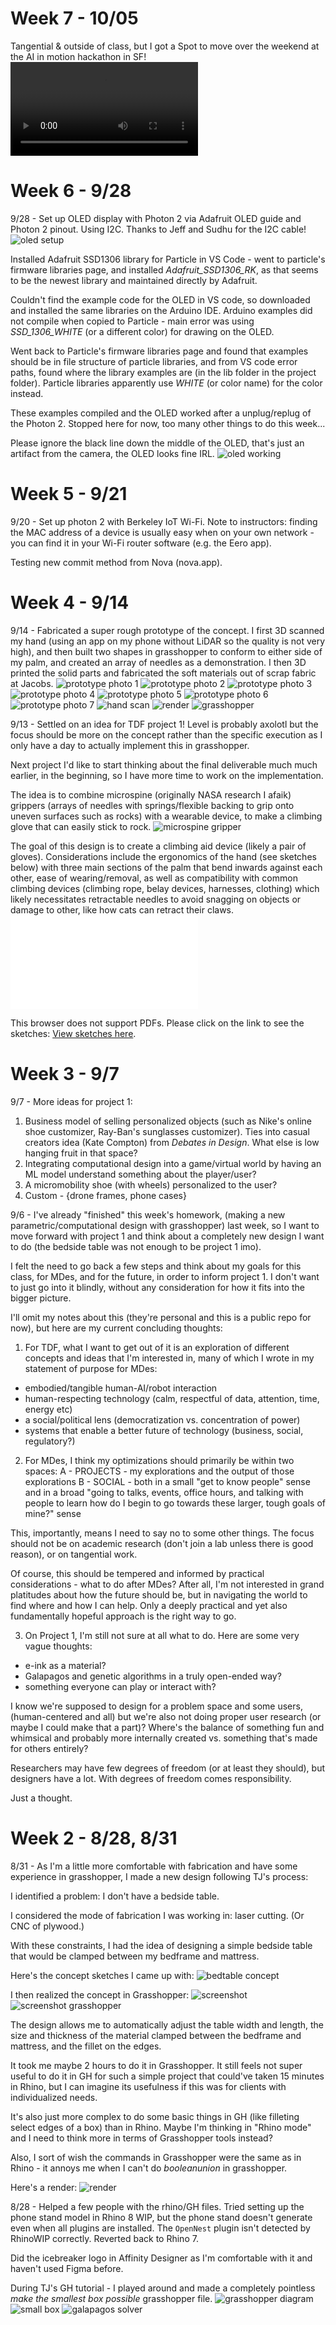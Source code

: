 # Week 7 - 10/05

Tangential & outside of class, but I got a Spot to move over the weekend at the AI in motion hackathon in SF!
![spot video](10-05/spot.mp4)

# Week 6 - 9/28

9/28 - Set up OLED display with Photon 2 via Adafruit OLED guide and Photon 2 pinout. Using I2C. Thanks to Jeff and Sudhu for the I2C cable!
![oled setup](9-28/oled.jpeg)

Installed Adafruit SSD1306 library for Particle in VS Code - went to particle's firmware libraries page, and installed _Adafruit_SSD1306_RK_, as that seems to be the newest library and maintained directly by Adafruit.

Couldn't find the example code for the OLED in VS code, so downloaded and installed the same libraries on the Arduino IDE. Arduino examples did not compile when copied to Particle - main error was using _SSD_1306_WHITE_ (or a different color) for drawing on the OLED.

Went back to Particle's firmware libraries page and found that examples should be in file structure of particle libraries, and from VS code error paths, found where the library examples are (in the lib folder in the project folder). Particle libraries apparently use _WHITE_ (or color name) for the color instead.

These examples compiled and the OLED worked after a unplug/replug of the Photon 2.
Stopped here for now, too many other things to do this week...

Please ignore the black line down the middle of the OLED, that's just an artifact from the camera, the OLED looks fine IRL.
![oled working](9-28/oled-yay.jpeg)

# Week 5 - 9/21

9/20 - Set up photon 2 with Berkeley IoT Wi-Fi. Note to instructors: finding the MAC address of a device is usually easy when on your own network - you can find it in your Wi-Fi router software (e.g. the Eero app).

Testing new commit method from Nova (nova.app).

# Week 4 - 9/14
9/14 - Fabricated a super rough prototype of the concept. I first 3D scanned my hand (using an app on my phone without LiDAR so the quality is not very high), and then built two shapes in grasshopper to conform to either side of my palm, and created an array of needles as a demonstration. I then 3D printed the solid parts and fabricated the soft materials out of scrap fabric at Jacobs.
![prototype photo 1](9-14/p1.jpeg)
![prototype photo 2](9-14/p2.jpeg)
![prototype photo 3](9-14/p3.jpeg)
![prototype photo 4](9-14/p4.jpeg)
![prototype photo 5](9-14/p5.jpeg)
![prototype photo 6](9-14/p6.jpeg)
![prototype photo 7](9-14/p7.jpeg)
![hand scan](9-14/s1.png)
![render](9-14/s2.png)
![grasshopper](9-14/s3.png)

9/13 - Settled on an idea for TDF project 1! Level is probably axolotl but the focus should be more on the concept rather than the specific execution as I only have a day to actually implement this in grasshopper.

Next project I'd like to start thinking about the final deliverable much much earlier, in the beginning, so I have more time to work on the implementation.

The idea is to combine microspine (originally NASA research I afaik) grippers (arrays of needles with springs/flexible backing to grip onto uneven surfaces such as rocks) with a wearable device, to make a climbing glove that can easily stick to rock.
![microspine gripper](9-14/microspine.png)

The goal of this design is to create a climbing aid device (likely a pair of gloves). Considerations include the ergonomics of the hand (see sketches below) with three main sections of the palm that bend inwards against each other, ease of wearing/removal, as well as compatibility with common climbing devices (climbing rope, belay devices, harnesses, clothing) which likely necessitates retractable needles to avoid snagging on objects or damage to other, like how cats can retract their claws.
<object data="9-14/handgrippernotes.pdf" type="application/pdf" width="700px" height="700px">
	<embed src="9-14/handgrippernotes.pdf">
		<p>This browser does not support PDFs. Please click on the link to see the sketches: <a href="9-14/handgrippernotes.pdf">View sketches here</a>.</p>
	</embed>
</object>

# Week 3 - 9/7
9/7 - More ideas for project 1:
1. Business model of selling personalized objects (such as Nike's online shoe customizer, Ray-Ban's sunglasses customizer). Ties into casual creators idea (Kate Compton) from _Debates in Design_. What else is low hanging fruit in that space?
2. Integrating computational design into a game/virtual world by having an ML model understand something about the player/user?
3. A micromobility shoe (with wheels) personalized to the user?
4. Custom - {drone frames, phone cases}

9/6 - I've already "finished" this week's homework, (making a new parametric/computational design with grasshopper) last week, so I want to move forward with project 1 and think about a completely new design I want to do (the bedside table was not enough to be project 1 imo).

I felt the need to go back a few steps and think about my goals for this class, for MDes, and for the future, in order to inform project 1. I don't want to just go into it blindly, without any consideration for how it fits into the bigger picture.

I'll omit my notes about this (they're personal and this is a public repo for now), but here are my current concluding thoughts:

1. For TDF, what I want to get out of it is an exploration of different concepts and ideas that I'm interested in, many of which I wrote in my statement of purpose for MDes:
- embodied/tangible human-AI/robot interaction
- human-respecting technology (calm, respectful of data, attention, time, energy etc)
- a social/political lens (democratization vs. concentration of power)
- systems that enable a better future of technology (business, social, regulatory?)

2. For MDes, I think my optimizations should primarily be within two spaces:
A - PROJECTS - my explorations and the output of those explorations
B - SOCIAL - both in a small "get to know people" sense and in a broad "going to talks, events, office hours, and talking with people to learn how do I begin to go towards these larger, tough goals of mine?" sense

This, importantly, means I need to say no to some other things. The focus should not be on academic research (don't join a lab unless there is good reason), or on tangential work.

Of course, this should be tempered and informed by practical considerations - what to do after MDes? After all, I'm not interested in grand platitudes about how the future should be, but in navigating the world to find where and how I can help. Only a deeply practical and yet also fundamentally hopeful approach is the right way to go.

3. On Project 1, I'm still not sure at all what to do. Here are some very vague thoughts:
- e-ink as a material?
- Galapagos and genetic algorithms in a truly open-ended way?
- something everyone can play or interact with?

I know we're supposed to design for a problem space and some users, (human-centered and all) but we're also not doing proper user research (or maybe I could make that a part)? Where's the balance of something fun and whimsical and probably more internally created vs. something that's made for others entirely?

Researchers may have few degrees of freedom (or at least they should), but designers have a lot. With degrees of freedom comes responsibility.

Just a thought.


# Week 2 - 8/28, 8/31
8/31 - As I'm a little more comfortable with fabrication and have some experience in grasshopper, I made a new design following TJ's process:

I identified a problem: I don't have a bedside table.

I considered the mode of fabrication I was working in: laser cutting. (Or CNC of plywood.)

With these constraints, I had the idea of designing a simple bedside table that would be clamped between my bedframe and mattress.

Here's the concept sketches I came up with:
![bedtable concept](../project-0.1-bedtable/scan1.jpg)

I then realized the concept in Grasshopper:
![screenshot](../project-0.1-bedtable/screen1.png)
![screenshot grasshopper](../project-0.1-bedtable/screen2.png)

The design allows me to automatically adjust the table width and length, the size and thickness of the material clamped between the bedframe and mattress, and the fillet on the edges.

It took me maybe 2 hours to do it in Grasshopper. It still feels not super useful to do it in GH for such a simple project that could've taken 15 minutes in Rhino, but I can imagine its usefulness if this was for clients with individualized needs.

It's also just more complex to do some basic things in GH (like filleting select edges of a box) than in Rhino. Maybe I'm thinking in "Rhino mode" and I need to think more in terms of Grasshopper tools instead?

Also, I sort of wish the commands in Grasshopper were the same as in Rhino - it annoys me when I can't do _booleanunion_ in grasshopper.

Here's a render:
![render](../project-0.1-bedtable/final.png)

8/28 - Helped a few people with the rhino/GH files. Tried setting up the phone stand model in Rhino 8 WIP, but the phone stand doesn't generate even when all plugins are installed. The <code>OpenNest</code> plugin isn't detected by RhinoWIP correctly. Reverted back to Rhino 7.

Did the icebreaker logo in Affinity Designer as I'm comfortable with it and haven't used Figma before.

During TJ's GH tutorial - I played around and made a completely pointless _make the smallest box possible_ grasshopper file.
![grasshopper diagram](8-28/screenshot1.png)
![small box](8-28/screenshot2.png)
![galapagos solver](8-28/screenshot3.png)
